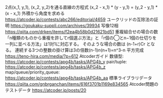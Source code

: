 2点(x_1, y_1), (x_2, y_2)を通る直線の方程式
    (x_2 - x_1) * (y - y_1) = (y_2 - y_1) * (x - x_1)
外積から角度を求める
    https://atcoder.jp/contests/abc266/editorial/4659
ユークリッドの互除法の証明
    https://goukaku-suppli.com/archives/39934
写像12相
    https://qiita.com/drken/items/f2ea4b58b0d21621bd51
    重複組合せの場合の数
        「n種類のものから重複を許してr個選ぶ方法」と「r個の◯とn−1個の仕切りを一列に並べる方法」は1対1に対応する。
        そのような場合の数は (n-1+r)Cr となる。
連続する3つの整数の掛け算は3の倍数(n-1)*n*(n+1)=n^3-n
平方完成
    https://teno-hira.com/media/?p=612
Atcoderガイド
    数値型: https://atcoder.jp/contests/apg4b/tasks/APG4b_y
    pair/tuple: https://atcoder.jp/contests/apg4b/tasks/APG4b_z
    map/queue/priority_queue: https://atcoder.jp/contests/apg4b/tasks/APG4b_aa
標準ライブラリデータ
    https://qiita.com/gnbrganchan/items/616f3701b1169e834565
Atcoder問題のテストデータ
    https://atcoder.jp/posts/20

